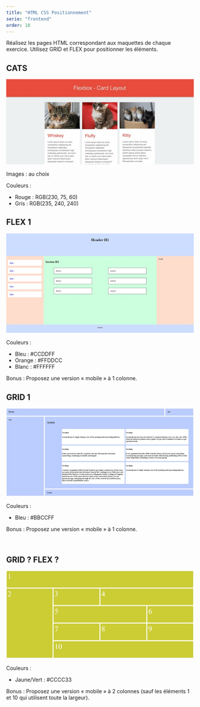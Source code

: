```yaml
---
title: "HTML CSS Positionnement"
serie: "frontend"
order: 10
---
```


Réalisez les pages HTML correspondant aux maquettes de chaque exercice.
Utilisez GRID et FLEX pour positionner les éléments.


## CATS
![cats](img/Image1.jpg)

Images : au choix

Couleurs : 
-	Rouge :  RGB(230, 75, 60)
-	Gris : RGB(235, 240, 240)


## FLEX 1

![flex1](img/Image2.jpg)

Couleurs : 
-	Bleu : #CCDDFF
-	Orange : #FFDDCC
-	Blanc : #FFFFFF

Bonus : Proposez une version « mobile » à 1 colonne.


## GRID 1

![grid1](img/Image3.jpg)

Couleurs : 
-	Bleu : #BBCCFF

Bonus : Proposez une version « mobile » à 1 colonne.

 
## GRID ? FLEX ?

![gridflex](img/Image4.jpg)

Couleurs : 
-	Jaune/Vert : #CCCC33

Bonus : Proposez une version « mobile » à 2 colonnes (sauf les éléments 1 et 10 qui utilisent toute la largeur).
